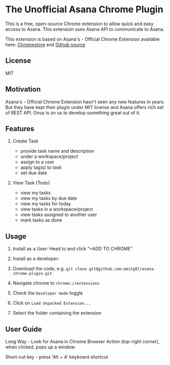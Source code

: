# The Unofficial Asana Chrome Plugin

This is a free, open-source Chrome extension to allow quick and easy access 
to Asana. This extension uses Asana API to communicate to Asana.

This extension is based on Asana's - Official Chrome Extension available here:
[Chromestore](https://chrome.google.com/webstore/detail/asana-extension-for-chrom/khnpeclbnipcdacdkhejifenadikeghk)
and [Github source](https://github.com/Asana/Chrome-Extension-Example)


## License
MIT

## Motivation
Asana's - Official Chrome Extension hasn't seen any new features in years.
But they have kept their plugin under MIT license and Asana offers rich set 
of REST API. Onus is on us to develop something great out of it.


## Features

1. Create Task
    - provide task name and description
    - under a workspace/project
    - assign to a user
    - apply tag(s) to task
    - set due date

2. View Task (Todo)
    - view my tasks
    - view my tasks by due date
    - view my tasks for today
    - view tasks in a workspace/project
    - view tasks assigned to another user
    - mark tasks as done
    
## Usage
1. Install as a User:
Head to <todo link> and click "+ADD TO CHROME"

2. Install as a developer:
  1. Download the code, e.g. `git clone git@github.com:amitg87/asana-chrome-plugin.git`
  2. Navigate chrome to `chrome://extensions`
  3. Check the `Developer mode` toggle
  4. Click on `Load Unpacked Extension...`
  5. Select the folder containing the extension

## User Guide
Long Way - Look for Asana in Chrome Browser Action (top-right corner),
 when clicked, pops up a window.
 
Short-cut key - press 'Alt + A' keyboard shortcut